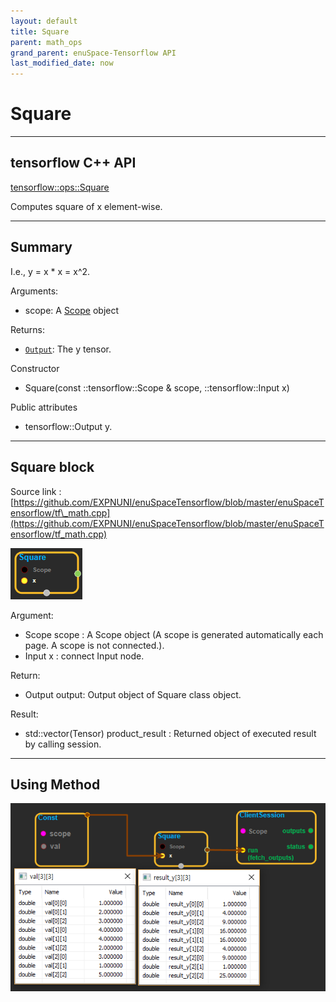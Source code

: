 ```yaml
--- 
layout: default 
title: Square 
parent: math_ops 
grand_parent: enuSpace-Tensorflow API 
last_modified_date: now 
--- 
```


# Square

---

## tensorflow C++ API

[tensorflow::ops::Square](https://www.tensorflow.org/api_docs/cc/class/tensorflow/ops/square)

Computes square of x element-wise.

---

## Summary

I.e., y = x \* x = x^2.

Arguments:

* scope: A [Scope](https://www.tensorflow.org/api_docs/cc/class/tensorflow/scope.html#classtensorflow_1_1_scope) object

Returns:

* [`Output`](https://www.tensorflow.org/api_docs/cc/class/tensorflow/output.html#classtensorflow_1_1_output): The y tensor.

Constructor

* Square\(const ::tensorflow::Scope & scope, ::tensorflow::Input x\) 

Public attributes

* tensorflow::Output y.

---

## Square block

Source link : [https://github.com/EXPNUNI/enuSpaceTensorflow/blob/master/enuSpaceTensorflow/tf\_math.cpp](https://github.com/EXPNUNI/enuSpaceTensorflow/blob/master/enuSpaceTensorflow/tf_math.cpp)

![](./assets/math_Square_Symbol.png)

Argument:

* Scope scope : A Scope object \(A scope is generated automatically each page. A scope is not connected.\).
* Input x : connect  Input node.

Return:

* Output output: Output object of Square class object.

Result:

* std::vector\(Tensor\) product\_result : Returned object of executed result by calling session.

---

## Using Method

![](./assets/math_Square_Method.png)


